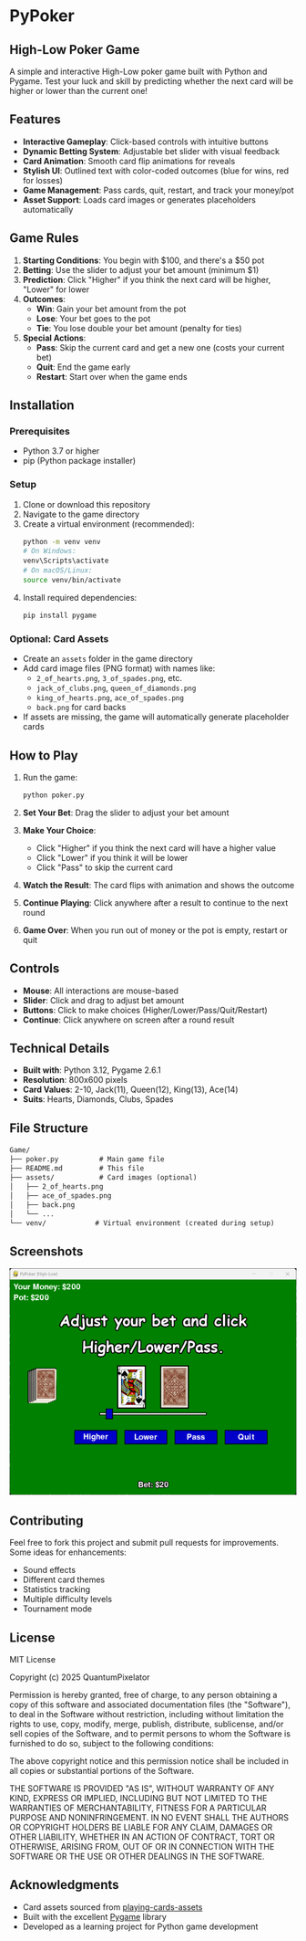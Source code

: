 # PyPoker 
## High-Low Poker Game

A simple and interactive High-Low poker game built with Python and Pygame. Test your luck and skill by predicting whether the next card will be higher or lower than the current one!

## Features

- **Interactive Gameplay**: Click-based controls with intuitive buttons
- **Dynamic Betting System**: Adjustable bet slider with visual feedback
- **Card Animation**: Smooth card flip animations for reveals
- **Stylish UI**: Outlined text with color-coded outcomes (blue for wins, red for losses)
- **Game Management**: Pass cards, quit, restart, and track your money/pot
- **Asset Support**: Loads card images or generates placeholders automatically

## Game Rules

1. **Starting Conditions**: You begin with $100, and there's a $50 pot
2. **Betting**: Use the slider to adjust your bet amount (minimum $1)
3. **Prediction**: Click "Higher" if you think the next card will be higher, "Lower" for lower
4. **Outcomes**:
   - **Win**: Gain your bet amount from the pot
   - **Lose**: Your bet goes to the pot
   - **Tie**: You lose double your bet amount (penalty for ties)
5. **Special Actions**:
   - **Pass**: Skip the current card and get a new one (costs your current bet)
   - **Quit**: End the game early
   - **Restart**: Start over when the game ends

## Installation

### Prerequisites
- Python 3.7 or higher
- pip (Python package installer)

### Setup
1. Clone or download this repository
2. Navigate to the game directory
3. Create a virtual environment (recommended):
   ```bash
   python -m venv venv
   # On Windows:
   venv\Scripts\activate
   # On macOS/Linux:
   source venv/bin/activate
   ```
4. Install required dependencies:
   ```bash
   pip install pygame
   ```

### Optional: Card Assets
- Create an `assets` folder in the game directory
- Add card image files (PNG format) with names like:
  - `2_of_hearts.png`, `3_of_spades.png`, etc.
  - `jack_of_clubs.png`, `queen_of_diamonds.png`
  - `king_of_hearts.png`, `ace_of_spades.png`
  - `back.png` for card backs
- If assets are missing, the game will automatically generate placeholder cards

## How to Play

1. Run the game:
   ```bash
   python poker.py
   ```

2. **Set Your Bet**: Drag the slider to adjust your bet amount

3. **Make Your Choice**: 
   - Click "Higher" if you think the next card will have a higher value
   - Click "Lower" if you think it will be lower
   - Click "Pass" to skip the current card

4. **Watch the Result**: The card flips with animation and shows the outcome

5. **Continue Playing**: Click anywhere after a result to continue to the next round

6. **Game Over**: When you run out of money or the pot is empty, restart or quit

## Controls

- **Mouse**: All interactions are mouse-based
- **Slider**: Click and drag to adjust bet amount
- **Buttons**: Click to make choices (Higher/Lower/Pass/Quit/Restart)
- **Continue**: Click anywhere on screen after a round result

## Technical Details

- **Built with**: Python 3.12, Pygame 2.6.1
- **Resolution**: 800x600 pixels
- **Card Values**: 2-10, Jack(11), Queen(12), King(13), Ace(14)
- **Suits**: Hearts, Diamonds, Clubs, Spades

## File Structure

```
Game/
├── poker.py          # Main game file
├── README.md         # This file
├── assets/           # Card images (optional)
│   ├── 2_of_hearts.png
│   ├── ace_of_spades.png
│   ├── back.png
│   └── ...
└── venv/            # Virtual environment (created during setup)
```

## Screenshots

![PyPoker Game Screenshot](pypoker.png)

## Contributing

Feel free to fork this project and submit pull requests for improvements. Some ideas for enhancements:
- Sound effects
- Different card themes
- Statistics tracking
- Multiple difficulty levels
- Tournament mode

## License

MIT License

Copyright (c) 2025 QuantumPixelator

Permission is hereby granted, free of charge, to any person obtaining a copy
of this software and associated documentation files (the "Software"), to deal
in the Software without restriction, including without limitation the rights
to use, copy, modify, merge, publish, distribute, sublicense, and/or sell
copies of the Software, and to permit persons to whom the Software is
furnished to do so, subject to the following conditions:

The above copyright notice and this permission notice shall be included in all
copies or substantial portions of the Software.

THE SOFTWARE IS PROVIDED "AS IS", WITHOUT WARRANTY OF ANY KIND, EXPRESS OR
IMPLIED, INCLUDING BUT NOT LIMITED TO THE WARRANTIES OF MERCHANTABILITY,
FITNESS FOR A PARTICULAR PURPOSE AND NONINFRINGEMENT. IN NO EVENT SHALL THE
AUTHORS OR COPYRIGHT HOLDERS BE LIABLE FOR ANY CLAIM, DAMAGES OR OTHER
LIABILITY, WHETHER IN AN ACTION OF CONTRACT, TORT OR OTHERWISE, ARISING FROM,
OUT OF OR IN CONNECTION WITH THE SOFTWARE OR THE USE OR OTHER DEALINGS IN THE
SOFTWARE.

## Acknowledgments

- Card assets sourced from [playing-cards-assets](https://github.com/hayeah/playing-cards-assets)
- Built with the excellent [Pygame](https://www.pygame.org/) library
- Developed as a learning project for Python game development
